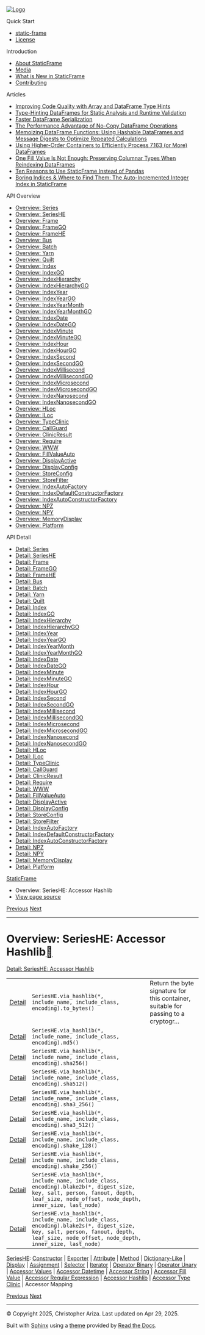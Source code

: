 [![Logo](../_static/sf-logo-web_icon-small.png)](../index.md)

Quick Start

* [static-frame](../readme.md)
* [License](../license.md)

Introduction

* [About StaticFrame](../intro.md)
* [Media](../intro.html#media)
* [What is New in StaticFrame](../new.md)
* [Contributing](../contributing.md)

Articles

* [Improving Code Quality with Array and DataFrame Type Hints](../articles/guard.md)
* [Type-Hinting DataFrames for Static Analysis and Runtime Validation](../articles/ftyping.md)
* [Faster DataFrame Serialization](../articles/serialize.md)
* [The Performance Advantage of No-Copy DataFrame Operations](../articles/no_copy.md)
* [Memoizing DataFrame Functions: Using Hashable DataFrames and Message Digests to Optimize Repeated Calculations](../articles/hash.md)
* [Using Higher-Order Containers to Efficiently Process 7,163 (or More) DataFrames](../articles/uhoc.md)
* [One Fill Value Is Not Enough: Preserving Columnar Types When Reindexing DataFrames](../articles/fill_value.md)
* [Ten Reasons to Use StaticFrame Instead of Pandas](../articles/upgrade.md)
* [Boring Indices & Where to Find Them: The Auto-Incremented Integer Index in StaticFrame](../articles/aiii.md)

API Overview

* [Overview: Series](series.md)
* [Overview: SeriesHE](series_he.md)
* [Overview: Frame](frame.md)
* [Overview: FrameGO](frame_go.md)
* [Overview: FrameHE](frame_he.md)
* [Overview: Bus](bus.md)
* [Overview: Batch](batch.md)
* [Overview: Yarn](yarn.md)
* [Overview: Quilt](quilt.md)
* [Overview: Index](index.md)
* [Overview: IndexGO](index_go.md)
* [Overview: IndexHierarchy](index_hierarchy.md)
* [Overview: IndexHierarchyGO](index_hierarchy_go.md)
* [Overview: IndexYear](index_year.md)
* [Overview: IndexYearGO](index_year_go.md)
* [Overview: IndexYearMonth](index_year_month.md)
* [Overview: IndexYearMonthGO](index_year_month_go.md)
* [Overview: IndexDate](index_date.md)
* [Overview: IndexDateGO](index_date_go.md)
* [Overview: IndexMinute](index_minute.md)
* [Overview: IndexMinuteGO](index_minute_go.md)
* [Overview: IndexHour](index_hour.md)
* [Overview: IndexHourGO](index_hour_go.md)
* [Overview: IndexSecond](index_second.md)
* [Overview: IndexSecondGO](index_second_go.md)
* [Overview: IndexMillisecond](index_millisecond.md)
* [Overview: IndexMillisecondGO](index_millisecond_go.md)
* [Overview: IndexMicrosecond](index_microsecond.md)
* [Overview: IndexMicrosecondGO](index_microsecond_go.md)
* [Overview: IndexNanosecond](index_nanosecond.md)
* [Overview: IndexNanosecondGO](index_nanosecond_go.md)
* [Overview: HLoc](hloc.md)
* [Overview: ILoc](iloc.md)
* [Overview: TypeClinic](type_clinic.md)
* [Overview: CallGuard](call_guard.md)
* [Overview: ClinicResult](clinic_result.md)
* [Overview: Require](require.md)
* [Overview: WWW](www.md)
* [Overview: FillValueAuto](fill_value_auto.md)
* [Overview: DisplayActive](display_active.md)
* [Overview: DisplayConfig](display_config.md)
* [Overview: StoreConfig](store_config.md)
* [Overview: StoreFilter](store_filter.md)
* [Overview: IndexAutoFactory](index_auto_factory.md)
* [Overview: IndexDefaultConstructorFactory](index_default_constructor_factory.md)
* [Overview: IndexAutoConstructorFactory](index_auto_constructor_factory.md)
* [Overview: NPZ](npz.md)
* [Overview: NPY](npy.md)
* [Overview: MemoryDisplay](memory_display.md)
* [Overview: Platform](platform.md)

API Detail

* [Detail: Series](../api_detail/series.md)
* [Detail: SeriesHE](../api_detail/series_he.md)
* [Detail: Frame](../api_detail/frame.md)
* [Detail: FrameGO](../api_detail/frame_go.md)
* [Detail: FrameHE](../api_detail/frame_he.md)
* [Detail: Bus](../api_detail/bus.md)
* [Detail: Batch](../api_detail/batch.md)
* [Detail: Yarn](../api_detail/yarn.md)
* [Detail: Quilt](../api_detail/quilt.md)
* [Detail: Index](../api_detail/index.md)
* [Detail: IndexGO](../api_detail/index_go.md)
* [Detail: IndexHierarchy](../api_detail/index_hierarchy.md)
* [Detail: IndexHierarchyGO](../api_detail/index_hierarchy_go.md)
* [Detail: IndexYear](../api_detail/index_year.md)
* [Detail: IndexYearGO](../api_detail/index_year_go.md)
* [Detail: IndexYearMonth](../api_detail/index_year_month.md)
* [Detail: IndexYearMonthGO](../api_detail/index_year_month_go.md)
* [Detail: IndexDate](../api_detail/index_date.md)
* [Detail: IndexDateGO](../api_detail/index_date_go.md)
* [Detail: IndexMinute](../api_detail/index_minute.md)
* [Detail: IndexMinuteGO](../api_detail/index_minute_go.md)
* [Detail: IndexHour](../api_detail/index_hour.md)
* [Detail: IndexHourGO](../api_detail/index_hour_go.md)
* [Detail: IndexSecond](../api_detail/index_second.md)
* [Detail: IndexSecondGO](../api_detail/index_second_go.md)
* [Detail: IndexMillisecond](../api_detail/index_millisecond.md)
* [Detail: IndexMillisecondGO](../api_detail/index_millisecond_go.md)
* [Detail: IndexMicrosecond](../api_detail/index_microsecond.md)
* [Detail: IndexMicrosecondGO](../api_detail/index_microsecond_go.md)
* [Detail: IndexNanosecond](../api_detail/index_nanosecond.md)
* [Detail: IndexNanosecondGO](../api_detail/index_nanosecond_go.md)
* [Detail: HLoc](../api_detail/hloc.md)
* [Detail: ILoc](../api_detail/iloc.md)
* [Detail: TypeClinic](../api_detail/type_clinic.md)
* [Detail: CallGuard](../api_detail/call_guard.md)
* [Detail: ClinicResult](../api_detail/clinic_result.md)
* [Detail: Require](../api_detail/require.md)
* [Detail: WWW](../api_detail/www.md)
* [Detail: FillValueAuto](../api_detail/fill_value_auto.md)
* [Detail: DisplayActive](../api_detail/display_active.md)
* [Detail: DisplayConfig](../api_detail/display_config.md)
* [Detail: StoreConfig](../api_detail/store_config.md)
* [Detail: StoreFilter](../api_detail/store_filter.md)
* [Detail: IndexAutoFactory](../api_detail/index_auto_factory.md)
* [Detail: IndexDefaultConstructorFactory](../api_detail/index_default_constructor_factory.md)
* [Detail: IndexAutoConstructorFactory](../api_detail/index_auto_constructor_factory.md)
* [Detail: NPZ](../api_detail/npz.md)
* [Detail: NPY](../api_detail/npy.md)
* [Detail: MemoryDisplay](../api_detail/memory_display.md)
* [Detail: Platform](../api_detail/platform.md)

[StaticFrame](../index.md)

* Overview: SeriesHE: Accessor Hashlib
* [View page source](../_sources/api_overview/series_he-accessor_hashlib.rst.txt)

[Previous](series_he-accessor_regular_expression.html "Overview: SeriesHE: Accessor Regular Expression")
[Next](series_he-accessor_type_clinic.html "Overview: SeriesHE: Accessor Type Clinic")

---

# Overview: SeriesHE: Accessor Hashlib[](#overview-serieshe-accessor-hashlib "Link to this heading")

[Detail: SeriesHE: Accessor Hashlib](../api_detail/series_he-accessor_hashlib.html#api-detail-serieshe-accessor-hashlib)

|  |  |  |
| --- | --- | --- |
| [Detail](../api_detail/series_he-accessor_hashlib.html#api-sig-serieshe-via-hashlib-to-bytes) | `SeriesHE.via_hashlib(*, include_name, include_class, encoding).to_bytes()` | Return the byte signature for this container, suitable for passing to a cryptogr… |
| [Detail](../api_detail/series_he-accessor_hashlib.html#api-sig-serieshe-via-hashlib-md5) | `SeriesHE.via_hashlib(*, include_name, include_class, encoding).md5()` |  |
| [Detail](../api_detail/series_he-accessor_hashlib.html#api-sig-serieshe-via-hashlib-sha256) | `SeriesHE.via_hashlib(*, include_name, include_class, encoding).sha256()` |  |
| [Detail](../api_detail/series_he-accessor_hashlib.html#api-sig-serieshe-via-hashlib-sha512) | `SeriesHE.via_hashlib(*, include_name, include_class, encoding).sha512()` |  |
| [Detail](../api_detail/series_he-accessor_hashlib.html#api-sig-serieshe-via-hashlib-sha3-256) | `SeriesHE.via_hashlib(*, include_name, include_class, encoding).sha3_256()` |  |
| [Detail](../api_detail/series_he-accessor_hashlib.html#api-sig-serieshe-via-hashlib-sha3-512) | `SeriesHE.via_hashlib(*, include_name, include_class, encoding).sha3_512()` |  |
| [Detail](../api_detail/series_he-accessor_hashlib.html#api-sig-serieshe-via-hashlib-shake-128) | `SeriesHE.via_hashlib(*, include_name, include_class, encoding).shake_128()` |  |
| [Detail](../api_detail/series_he-accessor_hashlib.html#api-sig-serieshe-via-hashlib-shake-256) | `SeriesHE.via_hashlib(*, include_name, include_class, encoding).shake_256()` |  |
| [Detail](../api_detail/series_he-accessor_hashlib.html#api-sig-serieshe-via-hashlib-blake2b) | `SeriesHE.via_hashlib(*, include_name, include_class, encoding).blake2b(*, digest_size, key, salt, person, fanout, depth, leaf_size, node_offset, node_depth, inner_size, last_node)` |  |
| [Detail](../api_detail/series_he-accessor_hashlib.html#api-sig-serieshe-via-hashlib-blake2s) | `SeriesHE.via_hashlib(*, include_name, include_class, encoding).blake2s(*, digest_size, key, salt, person, fanout, depth, leaf_size, node_offset, node_depth, inner_size, last_node)` |  |

[SeriesHE](series_he.html#api-overview-serieshe): [Constructor](series_he-constructor.html#api-overview-serieshe-constructor) | [Exporter](series_he-exporter.html#api-overview-serieshe-exporter) | [Attribute](series_he-attribute.html#api-overview-serieshe-attribute) | [Method](series_he-method.html#api-overview-serieshe-method) | [Dictionary-Like](series_he-dictionary_like.html#api-overview-serieshe-dictionary-like) | [Display](series_he-display.html#api-overview-serieshe-display) | [Assignment](series_he-assignment.html#api-overview-serieshe-assignment) | [Selector](series_he-selector.html#api-overview-serieshe-selector) | [Iterator](series_he-iterator.html#api-overview-serieshe-iterator) | [Operator Binary](series_he-operator_binary.html#api-overview-serieshe-operator-binary) | [Operator Unary](series_he-operator_unary.html#api-overview-serieshe-operator-unary) | [Accessor Values](series_he-accessor_values.html#api-overview-serieshe-accessor-values) | [Accessor Datetime](series_he-accessor_datetime.html#api-overview-serieshe-accessor-datetime) | [Accessor String](series_he-accessor_string.html#api-overview-serieshe-accessor-string) | [Accessor Fill Value](series_he-accessor_fill_value.html#api-overview-serieshe-accessor-fill-value) | [Accessor Regular Expression](series_he-accessor_regular_expression.html#api-overview-serieshe-accessor-regular-expression) | [Accessor Hashlib](#api-overview-serieshe-accessor-hashlib) | [Accessor Type Clinic](series_he-accessor_type_clinic.html#api-overview-serieshe-accessor-type-clinic) | Accessor Mapping

[Previous](series_he-accessor_regular_expression.html "Overview: SeriesHE: Accessor Regular Expression")
[Next](series_he-accessor_type_clinic.html "Overview: SeriesHE: Accessor Type Clinic")

---

© Copyright 2025, Christopher Ariza.
Last updated on Apr 29, 2025.

Built with [Sphinx](https://www.sphinx-doc.org/) using a
[theme](https://github.com/readthedocs/sphinx_rtd_theme)
provided by [Read the Docs](https://readthedocs.org).
